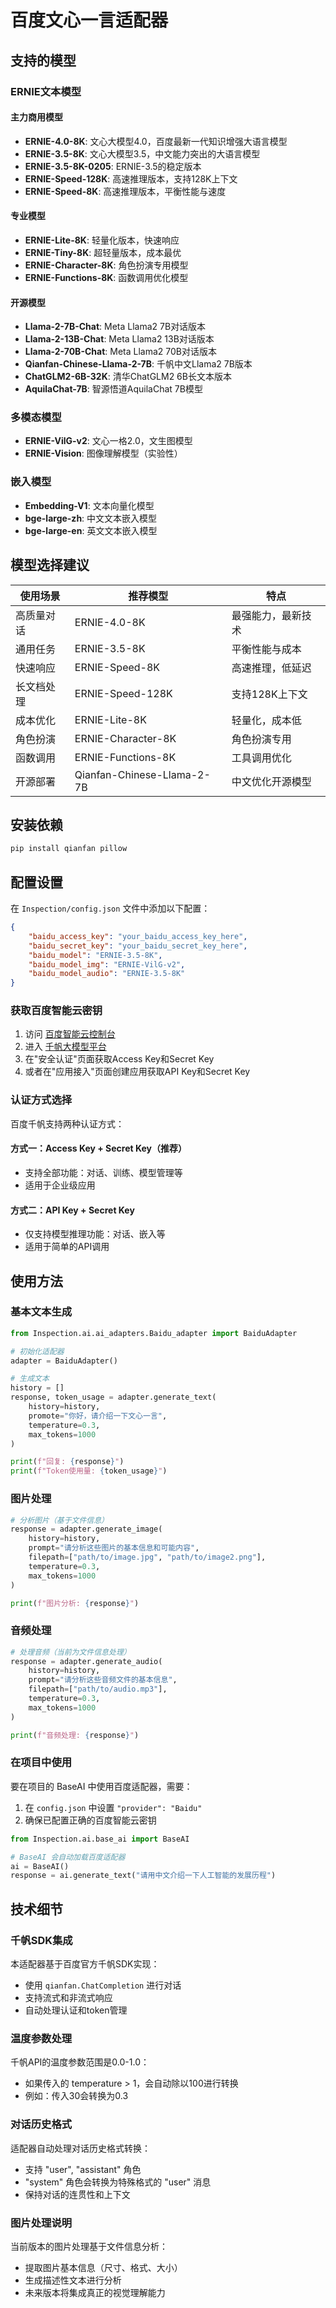 # 百度文心一言适配器

## 支持的模型

### ERNIE文本模型

#### 主力商用模型
- **ERNIE-4.0-8K**: 文心大模型4.0，百度最新一代知识增强大语言模型
- **ERNIE-3.5-8K**: 文心大模型3.5，中文能力突出的大语言模型
- **ERNIE-3.5-8K-0205**: ERNIE-3.5的稳定版本
- **ERNIE-Speed-128K**: 高速推理版本，支持128K上下文
- **ERNIE-Speed-8K**: 高速推理版本，平衡性能与速度

#### 专业模型
- **ERNIE-Lite-8K**: 轻量化版本，快速响应
- **ERNIE-Tiny-8K**: 超轻量版本，成本最优
- **ERNIE-Character-8K**: 角色扮演专用模型
- **ERNIE-Functions-8K**: 函数调用优化模型

#### 开源模型
- **Llama-2-7B-Chat**: Meta Llama2 7B对话版本
- **Llama-2-13B-Chat**: Meta Llama2 13B对话版本
- **Llama-2-70B-Chat**: Meta Llama2 70B对话版本
- **Qianfan-Chinese-Llama-2-7B**: 千帆中文Llama2 7B版本
- **ChatGLM2-6B-32K**: 清华ChatGLM2 6B长文本版本
- **AquilaChat-7B**: 智源悟道AquilaChat 7B模型

### 多模态模型
- **ERNIE-VilG-v2**: 文心一格2.0，文生图模型
- **ERNIE-Vision**: 图像理解模型（实验性）

### 嵌入模型
- **Embedding-V1**: 文本向量化模型
- **bge-large-zh**: 中文文本嵌入模型
- **bge-large-en**: 英文文本嵌入模型

## 模型选择建议

| 使用场景 | 推荐模型 | 特点 |
|----------|----------|------|
| 高质量对话 | ERNIE-4.0-8K | 最强能力，最新技术 |
| 通用任务 | ERNIE-3.5-8K | 平衡性能与成本 |
| 快速响应 | ERNIE-Speed-8K | 高速推理，低延迟 |
| 长文档处理 | ERNIE-Speed-128K | 支持128K上下文 |
| 成本优化 | ERNIE-Lite-8K | 轻量化，成本低 |
| 角色扮演 | ERNIE-Character-8K | 角色扮演专用 |
| 函数调用 | ERNIE-Functions-8K | 工具调用优化 |
| 开源部署 | Qianfan-Chinese-Llama-2-7B | 中文优化开源模型 |

## 安装依赖

```bash
pip install qianfan pillow
```

## 配置设置

在 `Inspection/config.json` 文件中添加以下配置：

```json
{
    "baidu_access_key": "your_baidu_access_key_here",
    "baidu_secret_key": "your_baidu_secret_key_here",
    "baidu_model": "ERNIE-3.5-8K",
    "baidu_model_img": "ERNIE-VilG-v2",
    "baidu_model_audio": "ERNIE-3.5-8K"
}
```

### 获取百度智能云密钥

1. 访问 [百度智能云控制台](https://console.bce.baidu.com/)
2. 进入 [千帆大模型平台](https://console.bce.baidu.com/qianfan/overview)
3. 在"安全认证"页面获取Access Key和Secret Key
4. 或者在"应用接入"页面创建应用获取API Key和Secret Key

### 认证方式选择

百度千帆支持两种认证方式：

#### 方式一：Access Key + Secret Key（推荐）
- 支持全部功能：对话、训练、模型管理等
- 适用于企业级应用

#### 方式二：API Key + Secret Key
- 仅支持模型推理功能：对话、嵌入等
- 适用于简单的API调用

## 使用方法

### 基本文本生成

```python
from Inspection.ai.ai_adapters.Baidu_adapter import BaiduAdapter

# 初始化适配器
adapter = BaiduAdapter()

# 生成文本
history = []
response, token_usage = adapter.generate_text(
    history=history,
    promote="你好，请介绍一下文心一言",
    temperature=0.3,
    max_tokens=1000
)

print(f"回复: {response}")
print(f"Token使用量: {token_usage}")
```

### 图片处理

```python
# 分析图片（基于文件信息）
response = adapter.generate_image(
    history=history,
    prompt="请分析这些图片的基本信息和可能内容",
    filepath=["path/to/image.jpg", "path/to/image2.png"],
    temperature=0.3,
    max_tokens=1000
)

print(f"图片分析: {response}")
```

### 音频处理

```python
# 处理音频（当前为文件信息处理）
response = adapter.generate_audio(
    history=history,
    prompt="请分析这些音频文件的基本信息",
    filepath=["path/to/audio.mp3"],
    temperature=0.3,
    max_tokens=1000
)

print(f"音频处理: {response}")
```

### 在项目中使用

要在项目的 BaseAI 中使用百度适配器，需要：

1. 在 `config.json` 中设置 `"provider": "Baidu"`
2. 确保已配置正确的百度智能云密钥

```python
from Inspection.ai.base_ai import BaseAI

# BaseAI 会自动加载百度适配器
ai = BaseAI()
response = ai.generate_text("请用中文介绍一下人工智能的发展历程")
```

## 技术细节

### 千帆SDK集成
本适配器基于百度官方千帆SDK实现：
- 使用 `qianfan.ChatCompletion` 进行对话
- 支持流式和非流式响应
- 自动处理认证和token管理

### 温度参数处理
千帆API的温度参数范围是0.0-1.0：
- 如果传入的 temperature > 1，会自动除以100进行转换
- 例如：传入30会转换为0.3

### 对话历史格式
适配器自动处理对话历史格式转换：
- 支持 "user", "assistant" 角色
- "system" 角色会转换为特殊格式的 "user" 消息
- 保持对话的连贯性和上下文

### 图片处理说明
当前版本的图片处理基于文件信息分析：
- 提取图片基本信息（尺寸、格式、大小）
- 生成描述性文本进行分析
- 未来版本将集成真正的视觉理解能力

